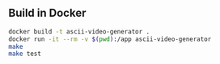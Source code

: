 ## Build in Docker

```bash
docker build -t ascii-video-generator .
docker run -it --rm -v $(pwd):/app ascii-video-generator
make
make test
